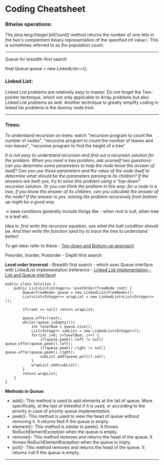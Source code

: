 # Coding Cheatsheet

### Bitwise operations:

The *java.lang.Integer.bitCount()* method returns the number of one-bits in the two's complement binary representation of the specified int value i. This is sometimes referred to as the population count.
______

Queue for breadth-first search

final Queue<TreeNode> queue = new LinkedList<>();
    
### Linked List:

Linked List problems are relatively easy to master. Do not forget the Two-pointer technique, which not only applicable to Array problems but also Linked List problems as well.
Another technique to greatly simplify coding in linked list problems is the dummy node trick.
_____

### Trees:

To understand recursion on trees: watch "recursive program to count the number of nodes", "recursive program to count the number of leaves and non leaves", "recursive program to find the height of a tree"

*It is not easy to understand recursion and find out a recursion solution for the problem.
When you meet a tree problem, ask yourself two questions: can you determine some parameters to help the node know the answer of itself? Can you use these parameters and the value of the node itself to determine what should be the parameters parsing to its children? If the answers are both yes, try to solve this problem using a "top-down" recursion solution.
Or you can think the problem in this way: for a node in a tree, if you know the answer of its children, can you calculate the answer of the node? If the answer is yes, solving the problem recursively from bottom up might be a good way.*

-> base condtions generally include things like - when root is null, when tree is a leaf etc.

Idea is: *first write the recursive equation. see what the halt condition should be. And then write the function (and try to trace the tree to understand better)*

To get idea: refer to these - [Top-down and Bottom-up approach](https://leetcode.com/explore/learn/card/data-structure-tree/17/solve-problems-recursively/534/)

Preorder, Inorder, Postorder - Depth first search

**Level order traversal** - Breadth first search - which uses Queue interface with LinkedList implementation (reference - [Linked List implementation - List and Queue interface](https://stackoverflow.com/questions/15608026/difference-in-linkedlist-queue-vs-list))

```
public class Solution {
    public List<List<Integer>> levelOrder(TreeNode root) {
        Queue<TreeNode> queue = new LinkedList<TreeNode>();
        List<List<Integer>> wrapList = new LinkedList<List<Integer>>();
        
        if(root == null) return wrapList;
        
        queue.offer(root);
        while(!queue.isEmpty()){
            int levelNum = queue.size();
            List<Integer> subList = new LinkedList<Integer>();
            for(int i=0; i<levelNum; i++) {
                if(queue.peek().left != null) queue.offer(queue.peek().left);
                if(queue.peek().right != null) queue.offer(queue.peek().right);
                subList.add(queue.poll().val);
            }
            wrapList.add(subList);
        }
        return wrapList;
    }
}
```
**Methods in Queue:**

- add()- This method is used to add elements at the tail of queue. More specifically, at the last of linkedlist if it is used, or according 
to the priority in case of priority queue implementation.
- peek()- This method is used to view the head of queue without removing it. It returns Null if the queue is empty.
- element()- This method is similar to peek(). It throws NoSuchElementException when the queue is empty.
- remove()- This method removes and returns the head of the queue. It throws NoSuchElementException when the queue is impty.
- poll()- This method removes and returns the head of the queue. It returns null if the queue is empty. 

_____


